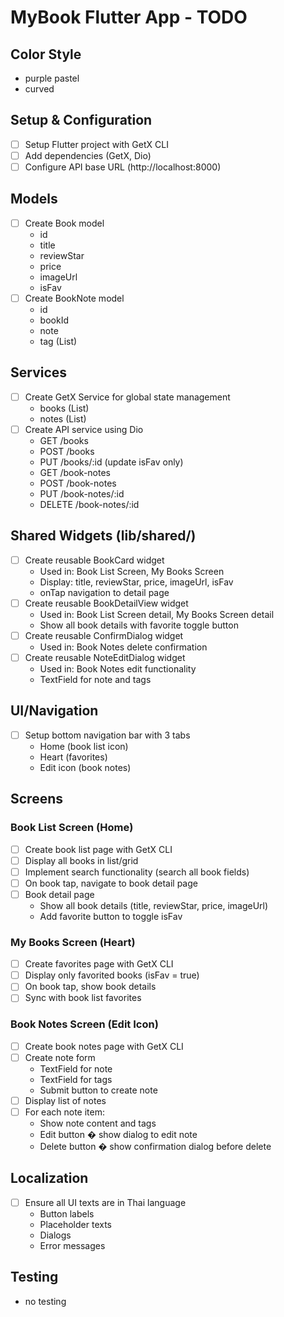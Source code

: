 # MyBook Flutter App - TODO

## Color Style
- purple pastel
- curved

## Setup & Configuration
- [ ] Setup Flutter project with GetX CLI
- [ ] Add dependencies (GetX, Dio)
- [ ] Configure API base URL (http://localhost:8000)

## Models
- [ ] Create Book model
  - id
  - title
  - reviewStar
  - price
  - imageUrl
  - isFav
- [ ] Create BookNote model
  - id
  - bookId
  - note
  - tag (List<String>)

## Services
- [ ] Create GetX Service for global state management
  - books (List<Book>)
  - notes (List<BookNote>)
- [ ] Create API service using Dio
  - GET /books
  - POST /books
  - PUT /books/:id (update isFav only)
  - GET /book-notes
  - POST /book-notes
  - PUT /book-notes/:id
  - DELETE /book-notes/:id

## Shared Widgets (lib/shared/)
- [ ] Create reusable BookCard widget
  - Used in: Book List Screen, My Books Screen
  - Display: title, reviewStar, price, imageUrl, isFav
  - onTap navigation to detail page
- [ ] Create reusable BookDetailView widget
  - Used in: Book List Screen detail, My Books Screen detail
  - Show all book details with favorite toggle button
- [ ] Create reusable ConfirmDialog widget
  - Used in: Book Notes delete confirmation
- [ ] Create reusable NoteEditDialog widget
  - Used in: Book Notes edit functionality
  - TextField for note and tags

## UI/Navigation
- [ ] Setup bottom navigation bar with 3 tabs
  - Home (book list icon)
  - Heart (favorites)
  - Edit icon (book notes)

## Screens

### Book List Screen (Home)
- [ ] Create book list page with GetX CLI
- [ ] Display all books in list/grid
- [ ] Implement search functionality (search all book fields)
- [ ] On book tap, navigate to book detail page
- [ ] Book detail page
  - Show all book details (title, reviewStar, price, imageUrl)
  - Add favorite button to toggle isFav

### My Books Screen (Heart)
- [ ] Create favorites page with GetX CLI
- [ ] Display only favorited books (isFav = true)
- [ ] On book tap, show book details
- [ ] Sync with book list favorites

### Book Notes Screen (Edit Icon)
- [ ] Create book notes page with GetX CLI
- [ ] Create note form
  - TextField for note
  - TextField for tags
  - Submit button to create note
- [ ] Display list of notes
- [ ] For each note item:
  - Show note content and tags
  - Edit button � show dialog to edit note
  - Delete button � show confirmation dialog before delete

## Localization
- [ ] Ensure all UI texts are in Thai language
  - Button labels
  - Placeholder texts
  - Dialogs
  - Error messages

## Testing
- no testing

